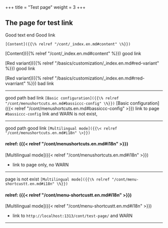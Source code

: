 +++
title = "Test page"
weight = 3
+++

## The page for test link

Good text end Good link
```text
[Content]({{\% relref "/cont/_index.en.md#content" \%}})
```
[Content]({{% relref "/cont/_index.en.md#content" %}}) good link

[Red variant]({{% relref "/basics/customization/_index.en.md#red-variant" %}}) good link

[Red variant]({{% relref "/basics/customization/_index.en.md#rred-vvarriant" %}}) bad link

---

good path bad link `[Basic configuration]({{\% relref "/cont/menushortcuts.en.md#bassiccc-config" \%}})`
[Basic configuration]({{< relref "/cont/menushortcuts.en.md#bassiccc-config" >}}) link to page
`#bassiccc-config` link and WARN is not exist,

---

good path good link `[Multilingual mode]({{\< relref "/cont/menushortcuts.en.md#i18n" \>}})`
#### relref: ({{< relref "/cont/menushortcuts.en.md#i18n" >}})
[Multilingual mode]({{< relref "/cont/menushortcuts.en.md#i18n" >}})
- link to page only, no WARN
---

page is not exist `[Multilingual mode]({{\% relref "/cont/menu-shortcustt.en.md#i18n" \%}})`
#### relref: ({{< relref "/cont/menu-shortcustt.en.md#i18n" >}})
[Multilingual mode]({{< relref "/cont/menu-shortcustt.en.md#i18n" >}})
- link to `http://localhost:1313/cont/test-page/` and WARN

---
